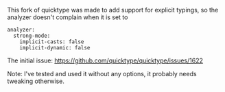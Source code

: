 This fork of quicktype was made to add support for explicit typings, so the analyzer doesn't complain when it is set to
```
analyzer:
  strong-mode:
    implicit-casts: false
    implicit-dynamic: false
```

The initial issue: https://github.com/quicktype/quicktype/issues/1622

Note: I've tested and used it without any options, it probably needs tweaking otherwise.
